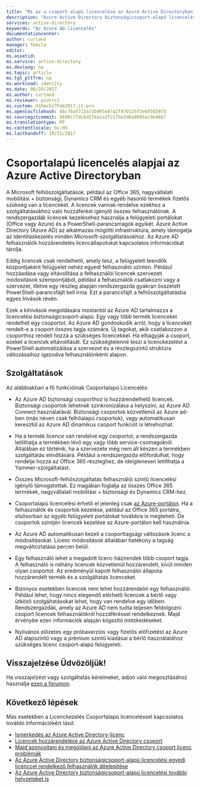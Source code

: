 ```yaml
---
title: "Mi az a csoport-alapú licencelése az Azure Active Directoryban? | Microsoft Docs"
description: "Azure Active Directory biztonságicsoport-alapú licencelési, hogyan működik és ajánlott eljárások leírása"
services: active-directory
keywords: "Az Azure AD-licencelés"
documentationcenter: 
author: curtand
manager: femila
editor: 
ms.assetid: 
ms.service: active-directory
ms.devlang: na
ms.topic: article
ms.tgt_pltfrm: na
ms.workload: identity
ms.date: 06/29/2017
ms.author: curtand
ms.reviewer: piotrci
ms.custom: H1Hack27Feb2017;it-pro
ms.openlocfilehash: d6c76af713a73b965e87a2f470125f2e65565975
ms.sourcegitcommit: 6699c77dcbd5f8a1a2f21fba3d0a0005ac9ed6b7
ms.translationtype: MT
ms.contentlocale: hu-HU
ms.lasthandoff: 10/11/2017
---
```

# <a name="group-based-licensing-basics-in-azure-active-directory"></a>Csoportalapú licencelés alapjai az Azure Active Directoryban

A Microsoft felhőszolgáltatások, például az Office 365, nagyvállalati mobilitási + biztonsági, Dynamics CRM és egyéb hasonló termékek fizetős szükség van a licenceket. A licencek vannak rendelve ezekhez a szolgáltatásokhoz való hozzáférést igénylő összes felhasználónak. A rendszergazdák licencek kezeléséhez használja a felügyeleti portálokat (Office vagy Azure) és a PowerShell-parancsmagok egyikét. Azure Active Directory (Azure AD) az alkalmazás mögötti infrastruktúra, amely támogatja az Identitáskezelés minden Microsoft-szolgáltatásokhoz. Az Azure AD felhasználók hozzárendelés licencállapotukat kapcsolatos információkat tárolja.

Eddig licencek csak rendelhető, amely tesz, a felügyeleti teendők központjaként felügyelet nehéz egyedi felhasználói szinten. Például hozzáadása vagy eltávolítása a felhasználói licencek szervezeti módosítások szempontjából, például a felhasználók csatlakozni vagy a szervezet, illetve egy részleg alapján rendszergazda gyakran összetett PowerShell-parancsfájlt kell írnia. Ezt a parancsfájlt a felhőszolgáltatásba egyes hívások révén.

Ezek a kihívások megoldására mostantól az Azure AD tartalmazza a licencelési biztonságicsoport-alapú. Egy vagy több termék licenceket rendelhet egy csoportot. Az Azure AD gondoskodik arról, hogy a licenceket rendelt-e a csoport összes tagja számára. Új tagokat, akik csatlakozzon a csoporthoz rendeli hozzá a szükséges licencekkel. Ha elhagyják a csoport, ezeket a licencek eltávolítását. Ez szükségtelenné teszi a licenckezelést a PowerShell automatizálása a szervezet és a részlegszintű struktúra változásaihoz igazodva felhasználónkénti alapon.

## <a name="features"></a>Szolgáltatások

Az alábbiakban a fő funkcióinak Csoportalapú Licencelés:

- Az Azure AD biztonsági csoporthoz is hozzárendelhető licencek. Biztonsági csoportok lehetnek szinkronizálása a helyszíni, az Azure AD Connect használatával. Biztonsági csoportok közvetlenül az Azure ad-ben (más néven csak felhőalapú csoportok), vagy automatikusan keresztül az Azure AD dinamikus csoport funkciót is létrehozhat.

- Ha a termék licence van rendelve egy csoportot, a rendszergazda letilthatja a termékben lévő egy vagy több service-csomagokról. Általában ez történik, ha a szervezete még nem áll készen a termékben szolgáltatás elindítására. Például a rendszergazda előfordulhat, hogy rendelje hozzá az Office 365 részleghez, de ideiglenesen letilthatja a Yammer-szolgáltatást.

- Összes Microsoft-felhőszolgáltatás felhasználói szintű licencelési igénylő támogatottak. Ez magában foglalja az összes Office 365 termékek, nagyvállalati mobilitási + biztonsági és Dynamics CRM-hez.

- Csoportalapú licencelési érhető el jelenleg csak [az Azure-portálon](https://portal.azure.com). Ha a felhasználók és csoportok kezelése, például az Office 365 portálra, elsősorban az egyéb felügyeleti portálokat továbbra is megteheti. De csoportok szintjén licencek kezelése az Azure-portálon kell használnia.

- Az Azure AD automatikusan kezeli a csoporttagsági változások licenc a módosításokat. Licenc módosítások általában hatékony a tagság megváltoztatása percen belül.

- Egy felhasználó lehet a megadott licenc házirendek több csoport tagja. A felhasználó is néhány licencek közvetlenül hozzárendelt, kívül minden olyan csoportot. Az eredményül kapott felhasználói állapota hozzárendelt termék és a szolgáltatás licenceket.

- Bizonyos esetekben licencek nem lehet hozzárendelni egy felhasználói. Például lehet, hogy nincs elegendő elérhető licencek a bérlő vagy ütköző szolgáltatásokat lehet, hogy van rendelve egy időben. Rendszergazdák, amely az Azure AD nem tudta teljesen feldolgozni csoport licencek felhasználókról hozzáféréssel rendelkeznek. Majd érvénybe ezen információk alapján kiigazító intézkedéseket.

- Nyilvános előzetes egy próbaverziós vagy fizetős előfizetést az Azure AD alapszintű vagy a prémium szintű kiadásai a bérlő használatához szükséges licenc csoport-alapú felügyeleti.

## <a name="your-feedback-is-welcome"></a>Visszajelzése Üdvözöljük!

Ha visszajelzést vagy szolgáltatás kérelmeket, adjon való megosztásához használja [ezen a fórumon](https://feedback.azure.com/forums/169401-azure-active-directory/category/317677-group-based-licensing).

## <a name="next-steps"></a>Következő lépések

Más esetekben a Licenckezelés Csoportalapú licenceléssel kapcsolatos további információkért lásd:

* [Ismerkedés az Azure Active Directory-licenc](active-directory-licensing-get-started-azure-portal.md)
* [Licencek hozzárendelése az Azure Active Directory csoport](active-directory-licensing-group-assignment-azure-portal.md)
* [Majd azonosítani és megoldani az Azure Active Directory csoport licenc problémák](active-directory-licensing-group-problem-resolution-azure-portal.md)
* [Az Azure Active Directory biztonságicsoport-alapú licencelési egyedi licenccel rendelkező felhasználók áttelepítése](active-directory-licensing-group-migration-azure-portal.md)
* [Az Azure Active Directory biztonságicsoport-alapú licencelési további helyzeteket is](active-directory-licensing-group-advanced.md)
